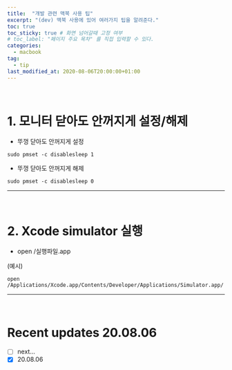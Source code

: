 ```yaml
---
title:  "개발 관련 맥북 사용 팁"
excerpt: "(dev) 맥북 사용에 있어 여러가지 팁을 알려준다."
toc: true
toc_sticky: true # 화면 넘어갈때 고정 여부
# toc_label: "페이지 주요 목차" 를 직접 입력할 수 있다.
categories:
  - macbook
tag:
  - tip
last_modified_at: 2020-08-06T20:00:00+01:00
---
```


<br>

# 1. 모니터 닫아도 안꺼지게 설정/해제

- 뚜껑 닫아도 안꺼지게 설정
```
sudo pmset -c disablesleep 1
```

- 뚜껑 닫아도 안꺼지게 해제
```
sudo pmset -c disablesleep 0
```

---
<br>

# 2. Xcode simulator 실행

- open /실행파일.app

(예시)
```
open /Applications/Xcode.app/Contents/Developer/Applications/Simulator.app/
```

---
<br>

# Recent updates 20.08.06

- [ ] next...
- [x] 20.08.06
